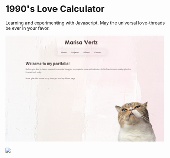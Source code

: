 <h1>1990's Love Calculator</h1>
<p>Learning and experimenting with Javascript. May the universal love-threads be ever in your favor. </p>
<a href="https://marisavertz.github.io/1990s_Love_Calculator/">
  <img src="https://raw.githubusercontent.com/MarisaVertz/portfolio/refs/heads/main/assets/images/portfolio_screenshot.png" width="500">
</a>
<br><br>
<a href="https://marisavertz.github.io/1990s_Love_Calculator/">
  <img src="https://dabuttonfactory.com/button.png?t=View+Project&f=Calibri-Bold&ts=18&tc=fff&hp=45&vp=20&w=134&h=38&c=11&bgt=unicolored&bgc=245c68&be=1">
</a>
